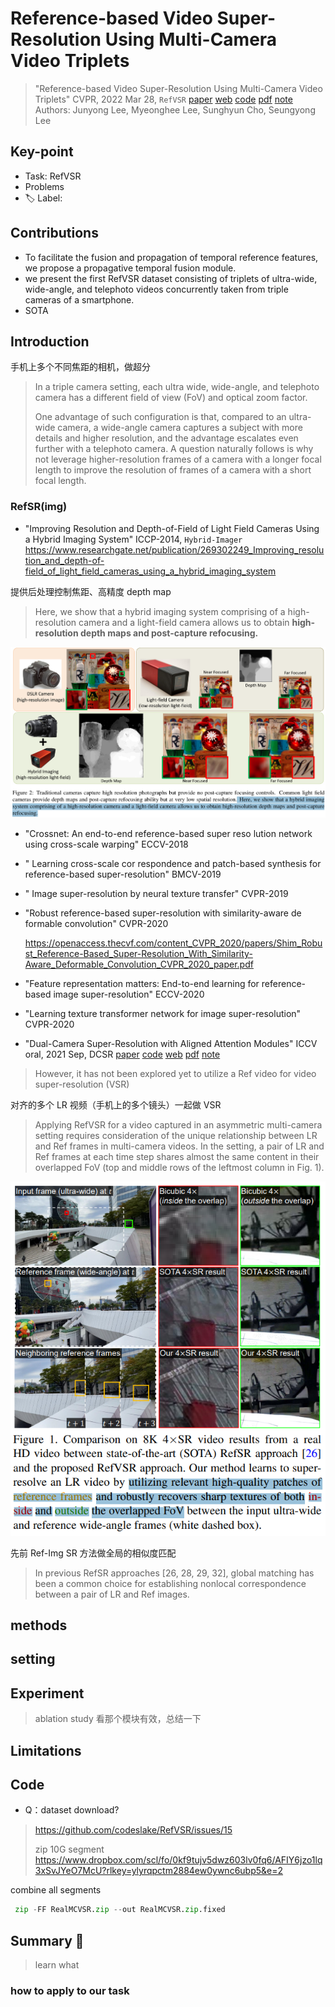 # Reference-based Video Super-Resolution Using Multi-Camera Video Triplets

> "Reference-based Video Super-Resolution Using Multi-Camera Video Triplets" CVPR, 2022 Mar 28, `RefVSR`
> [paper](http://arxiv.org/abs/2203.14537v1) [web](https://junyonglee.me/projects/RefVSR/) [code](https://github.com/codeslake/RefVSR) [pdf](./2022_03_CVPR_Reference-based-Video-Super-Resolution-Using-Multi-Camera-Video-Triplets.pdf) [note](./2022_03_CVPR_Reference-based-Video-Super-Resolution-Using-Multi-Camera-Video-Triplets_Note.md)
> Authors: Junyong Lee, Myeonghee Lee, Sunghyun Cho, Seungyong Lee

## Key-point

- Task: RefVSR
- Problems
- :label: Label:

## Contributions

- To facilitate the fusion and propagation of temporal reference features, we propose a propagative temporal fusion module.
- we present the first RefVSR dataset consisting of triplets of ultra-wide, wide-angle, and telephoto videos concurrently taken from triple cameras of a smartphone.
- SOTA



## Introduction

手机上多个不同焦距的相机，做超分

> In a triple camera setting, each ultra wide, wide-angle, and telephoto camera has a different field of view (FoV) and optical zoom factor. 
>
> One advantage of such configuration is that, compared to an ultra-wide camera, a wide-angle camera captures a subject with more details and higher resolution, and the advantage escalates even further with a telephoto camera. A question naturally follows is why not leverage higher-resolution frames of a camera with a longer focal length to improve the resolution of frames of a camera with a short focal length.

### RefSR(img)

- "Improving Resolution and Depth-of-Field of Light Field Cameras Using a Hybrid Imaging System" ICCP-2014, `Hybrid-Imager`
  https://www.researchgate.net/publication/269302249_Improving_resolution_and_depth-of-field_of_light_field_cameras_using_a_hybrid_imaging_system

提供后处理控制焦距、高精度 depth map

>  Here, we show that a hybrid imaging system comprising of a high-resolution camera and a light-field camera allows us to obtain **high-resolution depth maps and post-capture refocusing.**

![Hybrid-Imager_fig2](docs/2022_03_CVPR_Reference-based-Video-Super-Resolution-Using-Multi-Camera-Video-Triplets_Note/Hybrid-Imager_fig2.png)



- "Crossnet: An end-to-end reference-based super reso lution network using cross-scale warping" ECCV-2018



- " Learning cross-scale cor respondence and patch-based synthesis for reference-based super-resolution" BMCV-2019



- " Image super-resolution by neural texture transfer" CVPR-2019



- "Robust reference-based super-resolution with similarity-aware de formable convolution" CVPR-2020 

  https://openaccess.thecvf.com/content_CVPR_2020/papers/Shim_Robust_Reference-Based_Super-Resolution_With_Similarity-Aware_Deformable_Convolution_CVPR_2020_paper.pdf



- "Feature representation matters: End-to-end learning for reference-based image super-resolution" ECCV-2020



- "Learning texture transformer network for image super-resolution" CVPR-2020



- "Dual-Camera Super-Resolution with Aligned Attention Modules" ICCV oral, 2021 Sep, DCSR
  [paper](https://arxiv.org/abs/2109.01349) [code](https://github.com/Tengfei-Wang/DCSR) [web](https://tengfei-wang.github.io/Dual-Camera-SR/index.html) [pdf](./2021_09_ICCV_oral_Dual-Camera-Super-Resolution-with-Aligned-Attention-Modules.pdf) [note](./2021_09_ICCV_oral_Dual-Camera-Super-Resolution-with-Aligned-Attention-Modules_Note.md)

> However, it has not been explored yet to utilize a Ref video for video super-resolution (VSR)







对齐的多个 LR 视频（手机上的多个镜头）一起做 VSR

> Applying RefVSR for a video captured in an asymmetric multi-camera setting requires consideration of the unique relationship between LR and Ref frames in multi-camera videos. In the setting, a pair of LR and Ref frames at each time step shares almost the same content in their overlapped FoV (top and middle rows of the leftmost column in Fig. 1).

![fig1](docs/2022_03_CVPR_Reference-based-Video-Super-Resolution-Using-Multi-Camera-Video-Triplets_Note/fig1.png)



先前 Ref-Img SR 方法做全局的相似度匹配

> In previous RefSR approaches [26, 28, 29, 32], global matching has been a common choice for establishing nonlocal correspondence between a pair of LR and Ref images.





## methods

## setting

## Experiment

> ablation study 看那个模块有效，总结一下

## Limitations



## Code

- Q：dataset download?

> https://github.com/codeslake/RefVSR/issues/15
>
> zip 10G segment https://www.dropbox.com/scl/fo/0kf9tujv5dwz603lv0fq6/AFIY6jzo1lq3xSvJYeO7McU?rlkey=ylyrqpctm2884ew0ywnc6ubp5&e=2

combine all segments

```python
 zip -FF RealMCVSR.zip --out RealMCVSR.zip.fixed
```





## Summary :star2:

> learn what

### how to apply to our task

